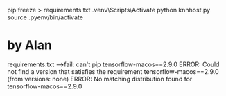 pip freeze > requirements.txt
.venv\Scripts\Activate
python knnhost.py
source .pyenv/bin/activate



# by Alan
requirements.txt -->fail:
can't pip tensorflow-macos==2.9.0 
ERROR: Could not find a version that satisfies the requirement tensorflow-macos==2.9.0 (from versions: none)
ERROR: No matching distribution found for tensorflow-macos==2.9.0